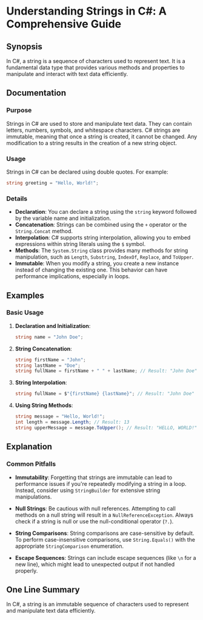<!--
Meta Description: # Understanding Strings in C#: A Comprehensive Guide ## Synopsis In C#, a string is a sequence of characters used to represent text. It is a fundament...
Meta Keywords: string, strings, can, using, methods
-->

# Understanding Strings in C#: A Comprehensive Guide

## Synopsis
In C#, a string is a sequence of characters used to represent text. It is a fundamental data type that provides various methods and properties to manipulate and interact with text data efficiently.

## Documentation
### Purpose
Strings in C# are used to store and manipulate text data. They can contain letters, numbers, symbols, and whitespace characters. C# strings are immutable, meaning that once a string is created, it cannot be changed. Any modification to a string results in the creation of a new string object.

### Usage
Strings in C# can be declared using double quotes. For example:
```csharp
string greeting = "Hello, World!";
```

### Details
- **Declaration**: You can declare a string using the `string` keyword followed by the variable name and initialization.
- **Concatenation**: Strings can be combined using the `+` operator or the `String.Concat` method.
- **Interpolation**: C# supports string interpolation, allowing you to embed expressions within string literals using the `$` symbol.
- **Methods**: The `System.String` class provides many methods for string manipulation, such as `Length`, `Substring`, `IndexOf`, `Replace`, and `ToUpper`.
- **Immutable**: When you modify a string, you create a new instance instead of changing the existing one. This behavior can have performance implications, especially in loops.

## Examples
### Basic Usage
1. **Declaration and Initialization**:
    ```csharp
    string name = "John Doe";
    ```

2. **String Concatenation**:
    ```csharp
    string firstName = "John";
    string lastName = "Doe";
    string fullName = firstName + " " + lastName; // Result: "John Doe"
    ```

3. **String Interpolation**:
    ```csharp
    string fullName = $"{firstName} {lastName}"; // Result: "John Doe"
    ```

4. **Using String Methods**:
    ```csharp
    string message = "Hello, World!";
    int length = message.Length; // Result: 13
    string upperMessage = message.ToUpper(); // Result: "HELLO, WORLD!"
    ```

## Explanation
### Common Pitfalls
- **Immutability**: Forgetting that strings are immutable can lead to performance issues if you're repeatedly modifying a string in a loop. Instead, consider using `StringBuilder` for extensive string manipulations.

- **Null Strings**: Be cautious with null references. Attempting to call methods on a null string will result in a `NullReferenceException`. Always check if a string is null or use the null-conditional operator (`?.`).

- **String Comparisons**: String comparisons are case-sensitive by default. To perform case-insensitive comparisons, use `String.Equals()` with the appropriate `StringComparison` enumeration.

- **Escape Sequences**: Strings can include escape sequences (like `\n` for a new line), which might lead to unexpected output if not handled properly.

## One Line Summary
In C#, a string is an immutable sequence of characters used to represent and manipulate text data efficiently.